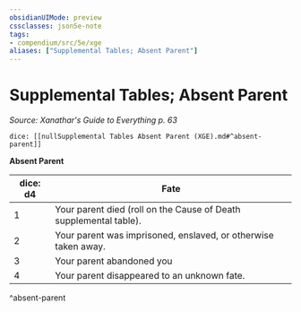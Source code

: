 ```yaml
---
obsidianUIMode: preview
cssclasses: json5e-note
tags:
- compendium/src/5e/xge
aliases: ["Supplemental Tables; Absent Parent"]
---
```

# Supplemental Tables; Absent Parent
*Source: Xanathar's Guide to Everything p. 63* 

`dice: [[nullSupplemental Tables Absent Parent (XGE).md#^absent-parent]]`

**Absent Parent**

| dice: d4 | Fate |
|----------|------|
| 1 | Your parent died (roll on the Cause of Death supplemental table). |
| 2 | Your parent was imprisoned, enslaved, or otherwise taken away. |
| 3 | Your parent abandoned you |
| 4 | Your parent disappeared to an unknown fate. |
^absent-parent
